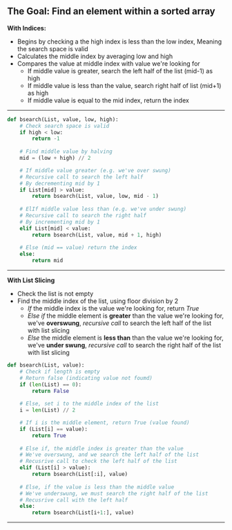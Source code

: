 ## The Goal: Find an element within a sorted array

**With Indices:**
- Begins by checking a the high index is less than the low index, Meaning the search space is valid
- Calculates the middle index by averaging low and high
- Compares the value at middle index with value we're looking for
	- If middle value is greater, search the left half of the list (mid-1) as high
	- If middle value is less than the value, search right half of list (mid+1) as high
	- If middle value is equal to the mid index, return the index
___


```python
def bsearch(List, value, low, high):
    # Check search space is valid
    if high < low:
        return -1
        
    # Find middle value by halving
    mid = (low + high) // 2

	# If middle value greater (e.g. we've over swung)
	# Recursive call to search the left half
	# By decrementing mid by 1
    if List[mid] > value:
        return bsearch(List, value, low, mid - 1)
	
	# ElIf middle value less than (e.g. we've under swung)
	# Recursive call to search the right half
	# By incrementing mid by 1
    elif List[mid] < value:
        return bsearch(List, value, mid + 1, high)
    
    # Else (mid == value) return the index
    else:
        return mid
```

___
**With List Slicing**
- Check the list is not empty
- Find the middle index of the list, using floor division by 2
	- *If* the middle index is the value we're looking for, return *True*
	- *Else if* the middle element is **greater** than the value we're looking for, we've **overswung**, *recursive call* to search the left half of the list with list slicing
	- *Else* the middle element is **less than** than the value we're looking for, we've **under swung**, *recursive call* to search the right half of the list with list slicing

```python
def bsearch(List, value):
	# Check if length is empty
	# Return false (indicating value not foumd)
    if (len(List) == 0):
        return False
        
    # Else, set i to the middle index of the list
    i = len(List) // 2

	# If i is the middle element, return True (value found)
    if (List[i] == value):
        return True
    
    # Else if, the middle index is greater than the value
    # We've overswung, and we search the left half of the list
    # Recusrive call to check the left half of the list
    elif (List[i] > value):
        return bsearch(List[:i], value)
        
    # Else, if the value is less than the middle value
    # We've underswung, we must search the right half of the list
    # Recusrive call with the left half
    else:
        return bsearch(List[i+1:], value)
```

___

